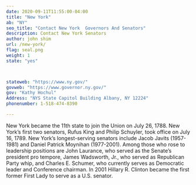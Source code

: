 ```yaml
---
date: 2020-09-11T11:55:00-04:00
title: "New York"
ab: "NY"
seo_title: "Contact New York  Governors And Senators"
description: Contact New York Senators
author: john shim
url: /new-york/
flag: seal.png
weight: 1
state: "yes"



stateweb: "https://www.ny.gov/"
govweb: "https://www.governor.ny.gov/"
gov: "Kathy Hochul"
Address: "NYS State Capitol Building Albany, NY 12224"
phonenumber: 1-518-474-8390

---
```


New York became the 11th state to join the Union on July 26, 1788. New York’s first two senators, Rufus King and Philip Schuyler, took office on July 16, 1789. New York’s longest-serving senators include Jacob Javits (1957-1981) and Daniel Patrick Moynihan (1977-2001). Among those who rose to leadership positions are John Laurance, who served as the Senate’s president pro tempore, James Wadsworth, Jr., who served as Republican Party whip, and Charles E. Schumer, who currently serves as Democratic leader and Conference chairman. In 2001 Hillary R. Clinton became the first former First Lady to serve as a U.S. senator.